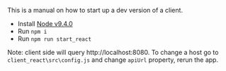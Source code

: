 This is a manual on how to start up a dev version of a client.

* Install [Node v9.4.0](https://nodejs.org/download/release/v9.4.0/)
* Run `npm i`
* Run `npm run start_react`

Note: client side will query http://localhost:8080. To change a host go to `client_react\src\config.js` and change `apiUrl` property, rerun the app.
